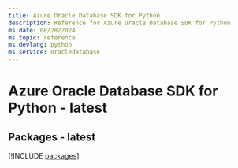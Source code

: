 ```yaml
---
title: Azure Oracle Database SDK for Python
description: Reference for Azure Oracle Database SDK for Python
ms.date: 08/28/2024
ms.topic: reference
ms.devlang: python
ms.service: oracledatabase
---
```

# Azure Oracle Database SDK for Python - latest
## Packages - latest
[!INCLUDE [packages](oracle-database-index.md)]